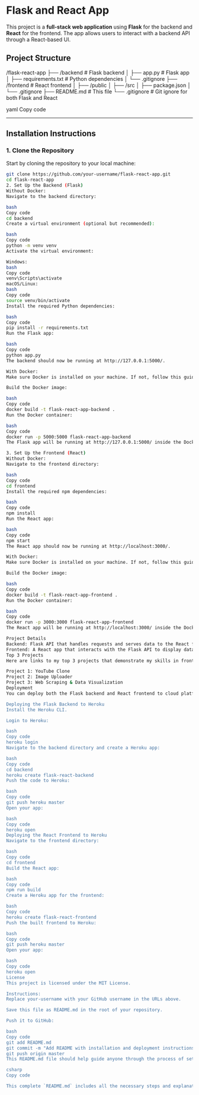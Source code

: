 # Flask and React App

This project is a **full-stack web application** using **Flask** for the backend and **React** for the frontend. The app allows users to interact with a backend API through a React-based UI.

## Project Structure

/flask-react-app ├── /backend # Flask backend │ ├── app.py # Flask app │ ├── requirements.txt # Python dependencies │ └── .gitignore ├── /frontend # React frontend │ ├── /public │ ├── /src │ ├── package.json │ └── .gitignore ├── README.md # This file └── .gitignore # Git ignore for both Flask and React

yaml
Copy code

---

## Installation Instructions

### 1. **Clone the Repository**

Start by cloning the repository to your local machine:

```bash
git clone https://github.com/your-username/flask-react-app.git
cd flask-react-app
2. Set Up the Backend (Flask)
Without Docker:
Navigate to the backend directory:

bash
Copy code
cd backend
Create a virtual environment (optional but recommended):

bash
Copy code
python -m venv venv
Activate the virtual environment:

Windows:
bash
Copy code
venv\Scripts\activate
macOS/Linux:
bash
Copy code
source venv/bin/activate
Install the required Python dependencies:

bash
Copy code
pip install -r requirements.txt
Run the Flask app:

bash
Copy code
python app.py
The backend should now be running at http://127.0.0.1:5000/.

With Docker:
Make sure Docker is installed on your machine. If not, follow this guide to install Docker.

Build the Docker image:

bash
Copy code
docker build -t flask-react-app-backend .
Run the Docker container:

bash
Copy code
docker run -p 5000:5000 flask-react-app-backend
The Flask app will be running at http://127.0.0.1:5000/ inside the Docker container.

3. Set Up the Frontend (React)
Without Docker:
Navigate to the frontend directory:

bash
Copy code
cd frontend
Install the required npm dependencies:

bash
Copy code
npm install
Run the React app:

bash
Copy code
npm start
The React app should now be running at http://localhost:3000/.

With Docker:
Make sure Docker is installed on your machine. If not, follow this guide to install Docker.

Build the Docker image:

bash
Copy code
docker build -t flask-react-app-frontend .
Run the Docker container:

bash
Copy code
docker run -p 3000:3000 flask-react-app-frontend
The React app will be running at http://localhost:3000/ inside the Docker container.

Project Details
Backend: Flask API that handles requests and serves data to the React frontend.
Frontend: A React app that interacts with the Flask API to display data.
Top 3 Projects
Here are links to my top 3 projects that demonstrate my skills in frontend and backend development:

Project 1: YouTube Clone
Project 2: Image Uploader
Project 3: Web Scraping & Data Visualization
Deployment
You can deploy both the Flask backend and React frontend to cloud platforms like Heroku, AWS, or Docker. Here's an example of deploying both apps with Heroku:

Deploying the Flask Backend to Heroku
Install the Heroku CLI.

Login to Heroku:

bash
Copy code
heroku login
Navigate to the backend directory and create a Heroku app:

bash
Copy code
cd backend
heroku create flask-react-backend
Push the code to Heroku:

bash
Copy code
git push heroku master
Open your app:

bash
Copy code
heroku open
Deploying the React Frontend to Heroku
Navigate to the frontend directory:

bash
Copy code
cd frontend
Build the React app:

bash
Copy code
npm run build
Create a Heroku app for the frontend:

bash
Copy code
heroku create flask-react-frontend
Push the built frontend to Heroku:

bash
Copy code
git push heroku master
Open your app:

bash
Copy code
heroku open
License
This project is licensed under the MIT License.

Instructions:
Replace your-username with your GitHub username in the URLs above.

Save this file as README.md in the root of your repository.

Push it to GitHub:

bash
Copy code
git add README.md
git commit -m "Add README with installation and deployment instructions"
git push origin master
This README.md file should help guide anyone through the process of setting up, running, and deploying your Flask and React app. Let me know if you need any further modifications or additions!

csharp
Copy code

This complete `README.md` includes all the necessary steps and explanations for setting up the Flask backend and React frontend, as well as deployment instructions using Docker and without Docker.
